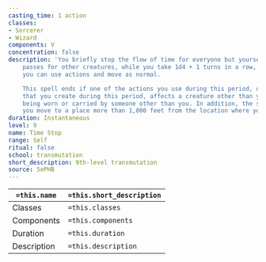 ```yaml
---
casting_time: 1 action
classes:
- Sorcerer
- Wizard
components: V
concentration: false
description: 'You briefly stop the flow of time for everyone but yourself. No time
    passes for other creatures, while you take 1d4 + 1 turns in a row, during which
    you can use actions and move as normal.

    This spell ends if one of the actions you use during this period, or any effects
    that you create during this period, affects a creature other than you or an object
    being worn or carried by someone other than you. In addition, the spell ends if
    you move to a place more than 1,000 feet from the location where you cast it.'
duration: Instantaneous
level: 9
name: Time Stop
range: Self
ritual: false
school: transmutation
short_description: 9th-level transmutation
source: 5ePHB
---
```


| `=this.name` | `=this.short_description` |
| ------------ | ------------------------- |
| Classes      | `=this.classes`           |
| Components   | `=this.components`        |
| Duration     | `=this.duration`          |
| Description  | `=this.description`       |